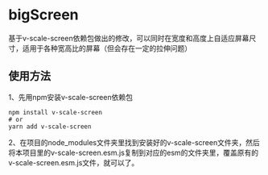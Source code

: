 # bigScreen
基于v-scale-screen依赖包做出的修改，可以同时在宽度和高度上自适应屏幕尺寸，适用于各种宽高比的屏幕（但会存在一定的拉伸问题）

## 使用方法

1、先用npm安装v-scale-screen依赖包
```
npm install v-scale-screen
# or
yarn add v-scale-screen
```
2、在项目的node_modules文件夹里找到安装好的v-scale-screen文件夹，然后将本项目里的v-scale-screen.esm.js复制到对应的esm的文件夹里，覆盖原有的v-scale-screen.esm.js文件，就可以了。
